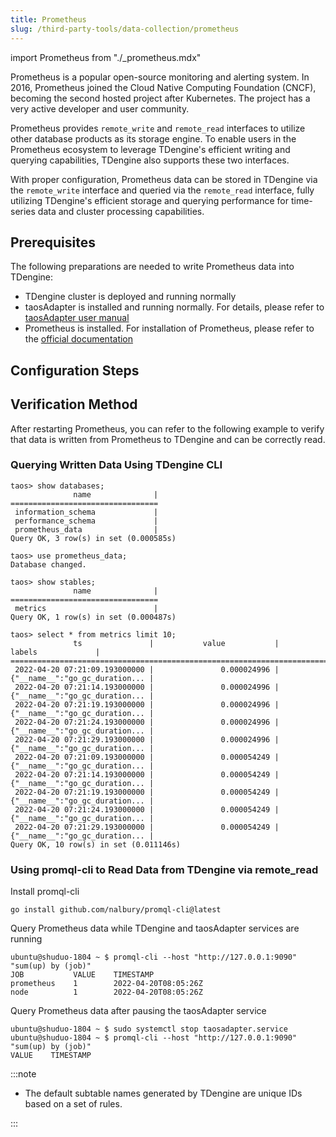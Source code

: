 ```yaml
---
title: Prometheus 
slug: /third-party-tools/data-collection/prometheus
---
```


import Prometheus from "./_prometheus.mdx"

Prometheus is a popular open-source monitoring and alerting system. In 2016, Prometheus joined the Cloud Native Computing Foundation (CNCF), becoming the second hosted project after Kubernetes. The project has a very active developer and user community.

Prometheus provides `remote_write` and `remote_read` interfaces to utilize other database products as its storage engine. To enable users in the Prometheus ecosystem to leverage TDengine's efficient writing and querying capabilities, TDengine also supports these two interfaces.

With proper configuration, Prometheus data can be stored in TDengine via the `remote_write` interface and queried via the `remote_read` interface, fully utilizing TDengine's efficient storage and querying performance for time-series data and cluster processing capabilities.

## Prerequisites

The following preparations are needed to write Prometheus data into TDengine:

- TDengine cluster is deployed and running normally
- taosAdapter is installed and running normally. For details, please refer to [taosAdapter user manual](../../../tdengine-reference/components/taosadapter)
- Prometheus is installed. For installation of Prometheus, please refer to the [official documentation](https://prometheus.io/docs/prometheus/latest/installation/)

## Configuration Steps

<Prometheus />

## Verification Method

After restarting Prometheus, you can refer to the following example to verify that data is written from Prometheus to TDengine and can be correctly read.

### Querying Written Data Using TDengine CLI

```text
taos> show databases;
              name              |
=================================
 information_schema             |
 performance_schema             |
 prometheus_data                |
Query OK, 3 row(s) in set (0.000585s)

taos> use prometheus_data;
Database changed.

taos> show stables;
              name              |
=================================
 metrics                        |
Query OK, 1 row(s) in set (0.000487s)

taos> select * from metrics limit 10;
              ts               |           value           |             labels             |
=============================================================================================
 2022-04-20 07:21:09.193000000 |               0.000024996 | {"__name__":"go_gc_duration... |
 2022-04-20 07:21:14.193000000 |               0.000024996 | {"__name__":"go_gc_duration... |
 2022-04-20 07:21:19.193000000 |               0.000024996 | {"__name__":"go_gc_duration... |
 2022-04-20 07:21:24.193000000 |               0.000024996 | {"__name__":"go_gc_duration... |
 2022-04-20 07:21:29.193000000 |               0.000024996 | {"__name__":"go_gc_duration... |
 2022-04-20 07:21:09.193000000 |               0.000054249 | {"__name__":"go_gc_duration... |
 2022-04-20 07:21:14.193000000 |               0.000054249 | {"__name__":"go_gc_duration... |
 2022-04-20 07:21:19.193000000 |               0.000054249 | {"__name__":"go_gc_duration... |
 2022-04-20 07:21:24.193000000 |               0.000054249 | {"__name__":"go_gc_duration... |
 2022-04-20 07:21:29.193000000 |               0.000054249 | {"__name__":"go_gc_duration... |
Query OK, 10 row(s) in set (0.011146s)
```

### Using promql-cli to Read Data from TDengine via remote_read

Install promql-cli

```shell
go install github.com/nalbury/promql-cli@latest
```

Query Prometheus data while TDengine and taosAdapter services are running

```text
ubuntu@shuduo-1804 ~ $ promql-cli --host "http://127.0.0.1:9090" "sum(up) by (job)"
JOB           VALUE    TIMESTAMP
prometheus    1        2022-04-20T08:05:26Z
node          1        2022-04-20T08:05:26Z
```

Query Prometheus data after pausing the taosAdapter service

```text
ubuntu@shuduo-1804 ~ $ sudo systemctl stop taosadapter.service
ubuntu@shuduo-1804 ~ $ promql-cli --host "http://127.0.0.1:9090" "sum(up) by (job)"
VALUE    TIMESTAMP
```

:::note

- The default subtable names generated by TDengine are unique IDs based on a set of rules.

:::
